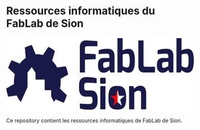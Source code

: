 # Ressources informatiques du FabLab de Sion

<img src="./logo/export/fablab-full-600.png" alt="FabLab full" height="200">

Ce repository contient les ressources informatiques de FabLab de Sion.
